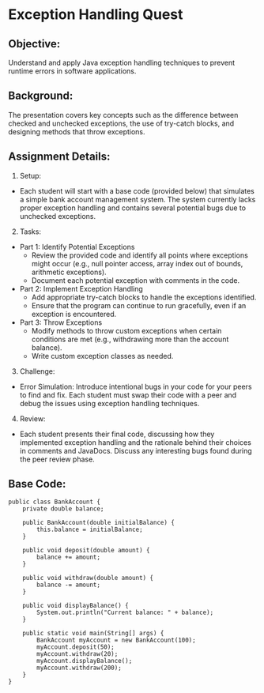 # Exception Handling Quest
## Objective:
Understand and apply Java exception handling techniques to prevent runtime errors in software applications.

## Background:
The presentation covers key concepts such as the difference between checked and unchecked exceptions, the use of try-catch blocks, and designing methods that throw exceptions.

## Assignment Details:
1. Setup:

- Each student will start with a base code (provided below) that simulates a simple bank account management system. The system currently lacks proper exception handling and contains several potential bugs due to unchecked exceptions.
2. Tasks:

- Part 1: Identify Potential Exceptions
   - Review the provided code and identify all points where exceptions might occur (e.g., null pointer access, array index out of bounds, arithmetic exceptions).
   - Document each potential exception with comments in the code.
- Part 2: Implement Exception Handling
   - Add appropriate try-catch blocks to handle the exceptions identified.
   - Ensure that the program can continue to run gracefully, even if an exception is encountered.
- Part 3: Throw Exceptions
   - Modify methods to throw custom exceptions when certain conditions are met (e.g., withdrawing more than the account balance).
   - Write custom exception classes as needed.
3. Challenge:

- Error Simulation: Introduce intentional bugs in your code for your peers to find and fix. Each student must swap their code with a peer and debug the issues using exception handling techniques.
4. Review:

- Each student presents their final code, discussing how they implemented exception handling and the rationale behind their choices in comments and JavaDocs. Discuss any interesting bugs found during the peer review phase.
## Base Code:
```
public class BankAccount {
    private double balance;

    public BankAccount(double initialBalance) {
        this.balance = initialBalance;
    }

    public void deposit(double amount) {
        balance += amount;
    }

    public void withdraw(double amount) {
        balance -= amount;
    }

    public void displayBalance() {
        System.out.println("Current balance: " + balance);
    }

    public static void main(String[] args) {
        BankAccount myAccount = new BankAccount(100);
        myAccount.deposit(50);
        myAccount.withdraw(20);
        myAccount.displayBalance();
        myAccount.withdraw(200);
    }
}
```
